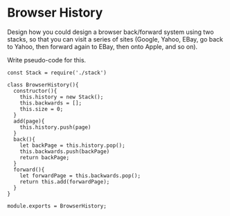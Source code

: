 # Browser History

Design how you could design a browser back/forward system using two stacks, so that you can visit a series of sites (Google, Yahoo, EBay, go back to Yahoo, then forward again to EBay, then onto Apple, and so on).

Write pseudo-code for this.

```JS
const Stack = require('./stack')

class BrowserHistory(){
  constructor(){
    this.history = new Stack();
    this.backwards = [];
    this.size = 0;
  }
  add(page){
    this.history.push(page)
  }
  back(){
    let backPage = this.history.pop();
    this.backwards.push(backPage)
    return backPage;
  }
  forward(){
    let forwardPage = this.backwards.pop();
    return this.add(forwardPage);
  }
}

module.exports = BrowserHistory;


```
